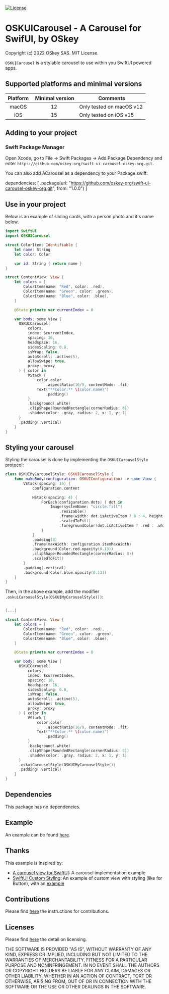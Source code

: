 [![License](https://img.shields.io/badge/license-MIT-blue)](./LICENSE)

# OSKUICarousel - A Carousel for SwifUI, by OSkey

Copyright (c) 2022 OSkey SAS. MIT License.

`OSKUICarousel` is a stylable carousel to use within you SwiftUI powered apps.

## Supported platforms and minimal versions

| Platform |  Minimal version |  Comments                |
| :------: | :--------------: | ------------------------ |
|  macOS   |        12        | Only tested on macOS v12 |
|   iOS    |        15        | Only tested on iOS v15   |

## Adding to your project

### Swift Package Manager

Open Xcode, go to File -> Swift Packages -> Add Package Dependency and enter
`https://github.com/oskey-org/swift-ui-carousel-oskey-org.git`.

You can also add ACarousel as a dependency to your Package.swift:

dependencies: [
.package(url: "https://github.com/oskey-org/swift-ui-carousel-oskey-org.git", from: "1.0.0")
]

## Use in your project

Below is an example of sliding cards, with a person photo and it's name below.

```swift
import SwiftUI
import OSKUICarousel

struct ColorItem: Identifiable {
    let name: String
    let color: Color

    var id: String { return name }
}

struct ContentView: View {
    let colors = [
        ColorItem(name: "Red", color: .red),
        ColorItem(name: "Green", color: .green),
        ColorItem(name: "Blue", color: .blue),
    ]

    @State private var currentIndex = 0

    var body: some View {
      OSKUICarousel(
          colors,
          index: $currentIndex,
          spacing: 16,
          headspace: 16,
          sidesScaling: 0.8,
          isWrap: false,
          autoScroll: .active(5),
          allowSwipe: true,
          proxy: proxy
      ) { color in
          VStack {
              color.color
                  .aspectRatio(16/9, contentMode: .fit)
              Text("**Color:** \(color.name)")
                  .padding()
          }
          .background(.white)
          .clipShape(RoundedRectangle(cornerRadius: 8))
          .shadow(color: .gray, radius: 2, x: 1, y: 1)
      }
      .padding(.vertical)
    }
}
```

## Styling your carousel

Styling the carousel is done by implementing the `OSKUICarouselStyle` protocol:

```swift
class OSKUIMyCarouselStyle: OSKUICarouselStyle {
    func makeBody(configuration: OSKUIConfiguration) -> some View {
        VStack(spacing: 16) {
            configuration.content

            HStack(spacing: 4) {
                ForEach(configuration.dots) { dot in
                    Image(systemName: "circle.fill")
                        .resizable()
                        .frame(width: dot.isActiveItem ? 8 : 4, height: dot.isActiveItem ? 8 : 4, alignment: .center)
                        .scaledToFit()
                        .foregroundColor(dot.isActiveItem ? .red : .white)
                }
            }
            .padding(8)
            .frame(maxWidth: configuration.itemMaxWidth)
            .background(Color.red.opacity(0.13))
            .clipShape(RoundedRectangle(cornerRadius: 8))
            .scaledToFit()
        }
        .padding(.vertical)
        .background(Color.blue.opacity(0.13))
    }
}
```

Then, in the above example, add the modifier
`.oskuiCarouselStyle(OSKUIMyCarouselStyle())`:

```swift

[...]

struct ContentView: View {
    let colors = [
        ColorItem(name: "Red", color: .red),
        ColorItem(name: "Green", color: .green),
        ColorItem(name: "Blue", color: .blue),
    ]

    @State private var currentIndex = 0

    var body: some View {
      OSKUICarousel(
          colors,
          index: $currentIndex,
          spacing: 16,
          headspace: 16,
          sidesScaling: 0.8,
          isWrap: false,
          autoScroll: .active(5),
          allowSwipe: true,
          proxy: proxy
      ) { color in
          VStack {
              color.color
                  .aspectRatio(16/9, contentMode: .fit)
              Text("**Color:** \(color.name)")
                  .padding()
          }
          .background(.white)
          .clipShape(RoundedRectangle(cornerRadius: 8))
          .shadow(color: .gray, radius: 2, x: 1, y: 1)
      }
      .oskuiCarouselStyle(OSKUIMyCarouselStyle())
      .padding(.vertical)
    }
}
```

## Dependencies

This package has no dependencies.

## Example

An example can be found [here](./Example/OSKUICarouselApp/).

## Thanks

This example is inspired by:

- [A carousel view for SwiftUI](https://iosexample.com/a-carousel-view-for-swiftui/):
  A carousel implementation example
- [SwiftUI Custom Styling](https://swiftui-lab.com/custom-styling/): An example
  of custom view with styling (like for Button), with an [example](https://gist.github.com/swiftui-lab/4469338fd099285aed2d1fd00f5da745)

## Contributions

Please find [here](./CONTRIBUTING.md) the instructions for contributions.

## Licenses

Please find [here](./LICENSE) the detail on licensing.

THE SOFTWARE IS PROVIDED "AS IS", WITHOUT WARRANTY OF ANY KIND, EXPRESS OR
IMPLIED, INCLUDING BUT NOT LIMITED TO THE WARRANTIES OF MERCHANTABILITY,
FITNESS FOR A PARTICULAR PURPOSE AND NONINFRINGEMENT. IN NO EVENT SHALL THE
AUTHORS OR COPYRIGHT HOLDERS BE LIABLE FOR ANY CLAIM, DAMAGES OR OTHER
LIABILITY, WHETHER IN AN ACTION OF CONTRACT, TORT OR OTHERWISE, ARISING FROM,
OUT OF OR IN CONNECTION WITH THE SOFTWARE OR THE USE OR OTHER DEALINGS IN THE
SOFTWARE.
